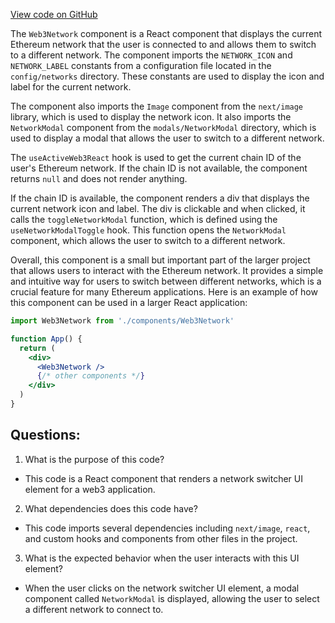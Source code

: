 [View code on GitHub](zoo-labs/zoo/blob/master/core/src/components/Web3Network/index.tsx)

The `Web3Network` component is a React component that displays the current Ethereum network that the user is connected to and allows them to switch to a different network. The component imports the `NETWORK_ICON` and `NETWORK_LABEL` constants from a configuration file located in the `config/networks` directory. These constants are used to display the icon and label for the current network.

The component also imports the `Image` component from the `next/image` library, which is used to display the network icon. It also imports the `NetworkModal` component from the `modals/NetworkModal` directory, which is used to display a modal that allows the user to switch to a different network.

The `useActiveWeb3React` hook is used to get the current chain ID of the user's Ethereum network. If the chain ID is not available, the component returns `null` and does not render anything.

If the chain ID is available, the component renders a div that displays the current network icon and label. The div is clickable and when clicked, it calls the `toggleNetworkModal` function, which is defined using the `useNetworkModalToggle` hook. This function opens the `NetworkModal` component, which allows the user to switch to a different network.

Overall, this component is a small but important part of the larger project that allows users to interact with the Ethereum network. It provides a simple and intuitive way for users to switch between different networks, which is a crucial feature for many Ethereum applications. Here is an example of how this component can be used in a larger React application:

```jsx
import Web3Network from './components/Web3Network'

function App() {
  return (
    <div>
      <Web3Network />
      {/* other components */}
    </div>
  )
}
```
## Questions: 
 1. What is the purpose of this code?
- This code is a React component that renders a network switcher UI element for a web3 application.

2. What dependencies does this code have?
- This code imports several dependencies including `next/image`, `react`, and custom hooks and components from other files in the project.

3. What is the expected behavior when the user interacts with this UI element?
- When the user clicks on the network switcher UI element, a modal component called `NetworkModal` is displayed, allowing the user to select a different network to connect to.